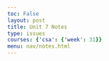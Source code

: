 ```yaml
---
toc: False
layout: post
title: Unit 7 Notes
type: issues
courses: {'csa': {'week': 31}}
menu: nav/notes.html
---
```

